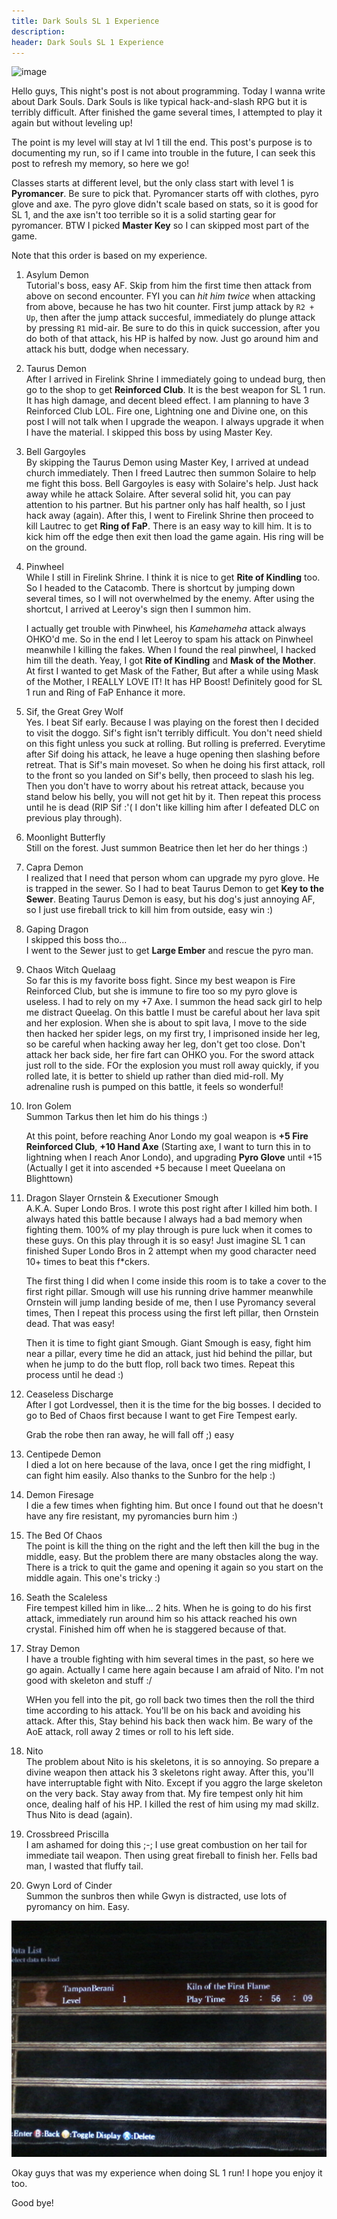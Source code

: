 ```yaml
---
title: Dark Souls SL 1 Experience
description: 
header: Dark Souls SL 1 Experience
---
```

![image](http://vignette4.wikia.nocookie.net/darksouls/images/e/ed/Chosen_undead_artwork.jpg/revision/latest?cb=20131111214011 "Dark Souls")

Hello guys, This night's post is not about programming. Today I wanna write about Dark Souls. Dark Souls is like typical hack-and-slash RPG but it is terribly difficult. After finished the game several times, I attempted to play it again but without leveling up!

The point is my level will stay at lvl 1 till the end. This post's purpose is to documenting my run, so if I came into trouble in the future, I can seek this post to refresh my memory, so here we go!

Classes starts at different level, but the only class start with level 1 is **Pyromancer**. Be sure to pick that. Pyromancer starts off with clothes, pyro glove and axe. The pyro glove didn't scale based on stats, so it is good for SL 1, and the axe isn't too terrible so it is a solid starting gear for pyromancer. BTW I picked **Master Key** so I can skipped most part of the game.

Note that this order is based on my experience.

1. Asylum Demon  
    Tutorial's boss, easy AF. Skip from him the first time then attack from above on second encounter. FYI you can *hit him twice* when attacking from above, because he has two hit counter. First jump attack by `R2 + Up`, then after the jump attack succesful, immediately do plunge attack by pressing `R1` mid-air. Be sure to do this in quick succession, after you do both of that attack, his HP is halfed by now. Just go around him and attack his butt, dodge when necessary.

2. Taurus Demon  
    After I arrived in Firelink Shrine I immediately going to undead burg, then go to the shop to get **Reinforced Club**. It is the best weapon for SL 1 run. It has high damage, and decent bleed effect. I am planning to have 3 Reinforced Club LOL. Fire one, Lightning one and Divine one, on this post I will not talk when I upgrade the weapon. I always upgrade it when I have the material. I skipped this boss by using Master Key.

3. Bell Gargoyles  
    By skipping the Taurus Demon using Master Key, I arrived at undead church immediately. Then I freed Lautrec then summon Solaire to help me fight this boss. Bell Gargoyles is easy with Solaire's help. Just hack away while he attack Solaire. After several solid hit, you can pay attention to his partner. But his partner only has half health, so I just hack away (again). After this, I went to Firelink Shrine then proceed to kill Lautrec to get **Ring of FaP**. There is an easy way to kill him. It is to kick him off the edge then exit then load the game again. His ring will be on the ground.

4. Pinwheel  
    While I still in Firelink Shrine. I think it is nice to get **Rite of Kindling** too. So I headed to the Catacomb. There is shortcut by jumping down several times, so I will not overwhelmed by the enemy. After using the shortcut, I arrived at Leeroy's sign then I summon him.

    I actually get trouble with Pinwheel, his *Kamehameha* attack always OHKO'd me. So in the end I let Leeroy to spam his attack on Pinwheel meanwhile I killing the fakes. When I found the real pinwheel, I hacked him till the death. Yeay, I got **Rite of Kindling** and **Mask of the Mother**. At first I wanted to get Mask of the Father, But after a while using Mask of the Mother, I REALLY LOVE IT! It has HP Boost! Definitely good for SL 1 run and Ring of FaP Enhance it more.

5. Sif, the Great Grey Wolf  
    Yes. I beat Sif early. Because I was playing on the forest then I decided to visit the doggo. Sif's fight isn't terribly difficult. You don't need shield on this fight unless you suck at rolling. But rolling is preferred. Everytime after Sif doing his attack, he leave a huge opening then slashing before retreat. That is Sif's main moveset. So when he doing his first attack, roll to the front so you landed on Sif's belly, then proceed to slash his leg. Then you don't have to worry about his retreat attack, because you stand below his belly, you will not get hit by it. Then repeat this process until he is dead (RIP Sif :'( I don't like killing him after I defeated DLC on previous play through).

6. Moonlight Butterfly  
    Still on the forest. Just summon Beatrice then let her do her things :)

7. Capra Demon  
    I realized that I need that person whom can upgrade my pyro glove. He is trapped in the sewer. So I had to beat Taurus Demon to get **Key to the Sewer**. Beating Taurus Demon is easy, but his dog's just annoying AF, so I just use fireball trick to kill him from outside, easy win :)

8. Gaping Dragon  
    I skipped this boss tho...  
    I went to the Sewer just to get **Large Ember** and rescue the pyro man.

9. Chaos Witch Quelaag  
    So far this is my favorite boss fight. Since my best weapon is Fire Reinforced Club, but she is immune to fire too so my pyro glove is useless. I had to rely on my +7 Axe. I summon the head sack girl to help me distract Queelag. On this battle I must be careful about her lava spit and her explosion. When she is about to spit lava, I move to the side then hacked her spider legs, on my first try, I imprisoned inside her leg, so be careful when hacking away her leg, don't get too close. Don't attack her back side, her fire fart can OHKO you. For the sword attack just roll to the side. FOr the explosion you must roll away quickly, if you rolled late, it is better to shield up rather than died mid-roll. My adrenaline rush is pumped on this battle, it feels so wonderful! 

10. Iron Golem  
    Summon Tarkus then let him do his things :)

    At this point, before reaching Anor Londo my goal weapon is **+5 Fire Reinforced Club**, **+10 Hand Axe** (Starting axe, I want to turn this in to lightning when I reach Anor Londo), and upgrading **Pyro Glove** until +15 (Actually I get it into ascended +5 because I meet Queelana on Blighttown)

11. Dragon Slayer Ornstein & Executioner Smough  
    A.K.A. Super Londo Bros. I wrote this post right after I killed him both. I always hated this battle because I always had a bad memory when fighting them. 100% of my play through is pure luck when it comes to these guys. On this play through it is so easy! Just imagine SL 1 can finished Super Londo Bros in 2 attempt when my good character need 10+ times to beat this f*ckers.

    The first thing I did when I come inside this room is to take a cover to the first right pillar. Smough will use his running drive hammer meanwhile Ornstein will jump landing beside of me, then I use Pyromancy several times, Then I repeat this process using the first left pillar, then Ornstein dead. That was easy!

    Then it is time to fight giant Smough. Giant Smough is easy, fight him near a pillar, every time he did an attack, just hid behind the pillar, but when he jump to do the butt flop, roll back two times. Repeat this process until he dead :)

12. Ceaseless Discharge  
    After I got Lordvessel, then it is the time for the big bosses. I decided to go to Bed of Chaos first because I want to get Fire Tempest early.

    Grab the robe then ran away, he will fall off ;) easy

13. Centipede Demon  
    I died a lot on here because of the lava, once I get the ring midfight, I can fight him easily. Also thanks to the Sunbro for the help :)

14. Demon Firesage  
    I die a few times when fighting him. But once I found out that he doesn't have any fire resistant, my pyromancies burn him :)

15. The Bed Of Chaos  
    The point is kill the thing on the right and the left then kill the bug in the middle, easy. But the problem there are many obstacles along the way. There is a trick to quit the game and opening it again so you start on the middle again. This one's tricky :)

16. Seath the Scaleless  
    Fire tempest killed him in like... 2 hits. When he is going to do his first attack, immediately run around him so his attack reached his own crystal. Finished him off when he is staggered because of that.

17. Stray Demon  
    I have a trouble fighting with him several times in the past, so here we go again. Actually I came here again because I am afraid of Nito. I'm not good with skeleton and stuff :/

    WHen you fell into the pit, go roll back two times then the roll the third time according to his attack. You'll be on his back and avoiding his attack. After this, Stay behind his back then wack him. Be wary of the AoE attack, roll away 2 times or roll to his left side.

18. Nito  
    The problem about Nito is his skeletons, it is so annoying. So prepare a divine weapon then attack his 3 skeletons right away. After this, you'll have interruptable fight with Nito. Except if you aggro the large skeleton on the very back. Stay away from that. My fire tempest only hit him once, dealing half of his HP. I killed the rest of him using my mad skillz. Thus Nito is dead (again).

19. Crossbreed Priscilla  
    I am ashamed for doing this ;-; I use great combustion on her tail for immediate tail weapon. Then using great fireball to finish her. Fells bad man, I wasted that fluffy tail.

20. Gwyn Lord of Cinder  
    Summon the sunbros then while Gwyn is distracted, use lots of pyromancy on him. Easy.

![image](img/ds-sl1.jpg "Dark Souls")

Okay guys that was my experience when doing SL 1 run! I hope you enjoy it too.

Good bye!
